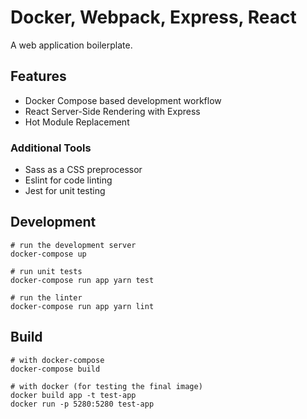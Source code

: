 # Docker, Webpack, Express, React

A web application boilerplate.

## Features

- Docker Compose based development workflow
- React Server-Side Rendering with Express
- Hot Module Replacement

### Additional Tools

- Sass as a CSS preprocessor
- Eslint for code linting
- Jest for unit testing

## Development

```
# run the development server
docker-compose up

# run unit tests
docker-compose run app yarn test

# run the linter
docker-compose run app yarn lint
```

## Build

```
# with docker-compose
docker-compose build

# with docker (for testing the final image)
docker build app -t test-app
docker run -p 5280:5280 test-app
```
